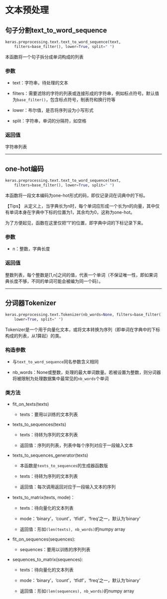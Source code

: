 # 文本预处理

## 句子分割text_to_word_sequence
```python
keras.preprocessing.text.text_to_word_sequence(text, 
    filters=base_filter(), lower=True, split=" ")
```
本函数将一个句子拆分成单词构成的列表

### 参数

* text：字符串，待处理的文本

* filters：需要滤除的字符的列表或连接形成的字符串，例如标点符号。默认值为```base_filter()```，包含标点符号，制表符和换行符等

* lower：布尔值，是否将序列设为小写形式

* split：字符串，单词的分隔符，如空格

### 返回值

字符串列表

***

## one-hot编码
```python
keras.preprocessing.text.text_to_word_sequence(text, 
    filters=base_filter(), lower=True, split=" ")
```
本函数将一段文本编码为one-hot形式的码，即仅记录词在词典中的下标。

【Tips】
从定义上，当字典长为n时，每个单词应形成一个长为n的向量，其中仅有单词本身在字典中下标的位置为1，其余均为0，这称为one-hot。

为了方便起见，函数在这里仅把“1”的位置，即字典中词的下标记录下来。

### 参数

* n：整数，字典长度

### 返回值

整数列表，每个整数是\[1,n\]之间的值，代表一个单词（不保证唯一性，即如果词典长度不够，不同的单词可能会被编为同一个码）。

***

## 分词器Tokenizer
```python
keras.preprocessing.text.Tokenizer(nb_words=None, filters=base_filter(), 
    lower=True, split=" ")
```
Tokenizer是一个用于向量化文本，或将文本转换为序列（即单词在字典中的下标构成的列表，从1算起）的类。

### 构造参数

* 与```text_to_word_sequence```同名参数含义相同

* nb_words：None或整数，处理的最大单词数量。若被设置为整数，则分词器将被限制为处理数据集中最常见的```nb_words```个单词

### 类方法

* fit_on_texts(texts)

	* texts：要用以训练的文本列表
	
* texts_to_sequences(texts)

	* texts：待转为序列的文本列表
		
	* 返回值：序列的列表，列表中每个序列对应于一段输入文本
	
* texts_to_sequences_generator(texts)

	* 本函数是```texts_to_sequences```的生成器函数版

	* texts：待转为序列的文本列表

	* 返回值：每次调用返回对应于一段输入文本的序列
	
* texts_to_matrix(texts, mode)：

	* texts：待向量化的文本列表
	
	* mode：‘binary’，‘count’，‘tfidf’，‘freq’之一，默认为‘binary’
	
	* 返回值：形如```(len(texts), nb_words)```的numpy array
	
* fit_on_sequences(sequences):

	* sequences：要用以训练的序列列表
	
* sequences_to_matrix(sequences):
	
	* texts：待向量化的文本列表
	
	* mode：‘binary’，‘count’，‘tfidf’，‘freq’之一，默认为‘binary’
	
	* 返回值：形如```(len(sequences), nb_words)```的numpy array